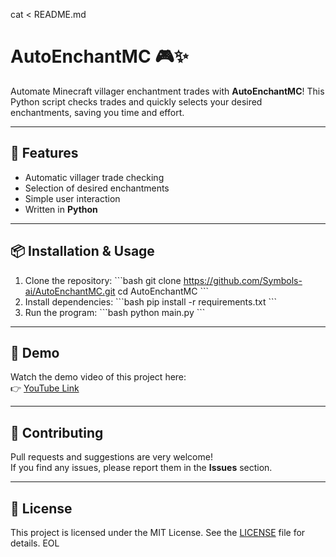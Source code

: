 cat <<EOL > README.md
# AutoEnchantMC 🎮✨

Automate Minecraft villager enchantment trades with **AutoEnchantMC**! This Python script checks trades and quickly selects your desired enchantments, saving you time and effort.

---

## 🚀 Features
- Automatic villager trade checking  
- Selection of desired enchantments  
- Simple user interaction  
- Written in **Python**

---

## 📦 Installation & Usage
1. Clone the repository:
   \`\`\`bash
   git clone https://github.com/Symbols-ai/AutoEnchantMC.git
   cd AutoEnchantMC
   \`\`\`
2. Install dependencies:
   \`\`\`bash
   pip install -r requirements.txt
   \`\`\`
3. Run the program:
   \`\`\`bash
   python main.py
   \`\`\`

---

## 🎥 Demo
Watch the demo video of this project here:  
👉 [YouTube Link](Insert_Your_Link_Here)

---

## 🤝 Contributing
Pull requests and suggestions are very welcome!  
If you find any issues, please report them in the **Issues** section.

---

## 📜 License
This project is licensed under the MIT License. See the [LICENSE](LICENSE) file for details.
EOL
